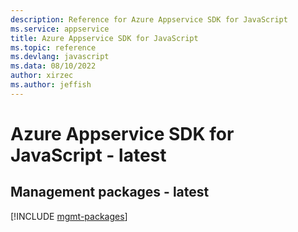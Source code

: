 ```yaml
---
description: Reference for Azure Appservice SDK for JavaScript
ms.service: appservice
title: Azure Appservice SDK for JavaScript
ms.topic: reference
ms.devlang: javascript
ms.data: 08/10/2022
author: xirzec
ms.author: jeffish
---
```

# Azure Appservice SDK for JavaScript - latest

## Management packages - latest
[!INCLUDE [mgmt-packages](appservice-mgmt-index.md)]